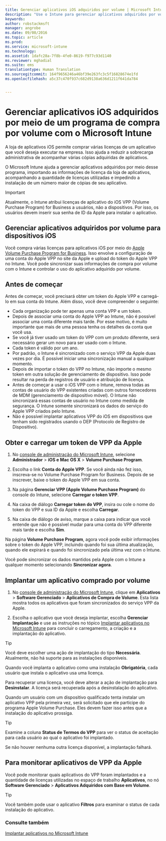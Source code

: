 ```yaml
---
title: Gerenciar aplicativos iOS adquiridos por volume | Microsoft Intune
description: "Use o Intune para gerenciar aplicativos adquiridos por volume na Apple, importando as informações de licença da loja de aplicativos, acompanhando a quantidade de licenças utilizadas e impedindo a instalação de um número maior de cópias de seu aplicativo."
keywords: 
author: robstackmsft
manager: angrobe
ms.date: 09/08/2016
ms.topic: article
ms.prod: 
ms.service: microsoft-intune
ms.technology: 
ms.assetid: 1dafc28a-7f8b-4fe0-8619-f977c93d1140
ms.reviewer: mghadial
ms.suite: ems
translationtype: Human Translation
ms.sourcegitcommit: 164f9656246a46bf39e263fc3c5f16828674e1fd
ms.openlocfilehash: a5c37c470f937c682d9138a636d1211f641da784


---
```


# Gerenciar aplicativos iOS adquiridos por meio de um programa de compra por volume com o Microsoft Intune
A loja de aplicativos iOS permite comprar várias licenças de um aplicativo que você deseja executar na empresa. Isso ajuda a reduzir a sobrecarga administrativa de acompanhar várias cópias adquiridas de aplicativos.

O Microsoft Intune ajuda a gerenciar aplicativos adquiridos por meio desse programa, importando as informações de licença da loja de aplicativos, acompanhando a quantidade de licenças utilizadas e impedindo a instalação de um número maior de cópias de seu aplicativo.

> [!Important]
> Atualmente, o Intune atribui licenças de aplicativo do iOS VPP (Volume Purchase Program) for Business a usuários, não a dispositivos. Por isso, os usuários devem inserir sua senha de ID da Apple para instalar o aplicativo.

## Gerenciar aplicativos adquiridos por volume para dispositivos iOS
Você compra várias licenças para aplicativos iOS por meio do [Apple Volume Purchase Program for Business](http://www.apple.com/business/vpp/). Isso envolve a configuração de uma conta do Apple VPP no site da Apple e upload do token do Apple VPP no Intune.  Você pode sincronizar suas informações de compra por volume com o Intune e controlar o uso do aplicativo adquirido por volume.

## Antes de começar
Antes de começar, você precisará obter um token do Apple VPP e carregá-lo em sua conta do Intune. Além disso, você deve compreender o seguinte:

* Cada organização pode ter apenas uma conta VPP e um token.
* Depois de associar uma conta do Apple VPP ao Intune, não é possível associar uma conta diferente mais tarde. Por esse motivo, é muito importante que mais de uma pessoa tenha os detalhes da conta que você usa.
* Se você já tiver usado um token do VPP com um produto diferente, será necessário gerar um novo para ser usado com o Intune.
* Cada token é válido por um ano.
* Por padrão, o Intune é sincronizado com o serviço VPP da Apple duas vezes por dia. É possível iniciar uma sincronização manual a qualquer momento.
* Depois de importar o token do VPP no Intune, não importe o mesmo token em outra solução de gerenciamento de dispositivo. Isso pode resultar na perda de registros de usuário e atribuição de licença.
* Antes de começar a usar o iOS VPP com o Intune, remova todas as contas de usuário do VPP existentes criadas com outros fornecedores de MDM (gerenciamento de dispositivo móvel). O Intune não sincronizará essas contas de usuário no Intune como medida de segurança. O Intune somente sincronizará os dados do serviço do Apple VPP criados pelo Intune.
* Não é possível implantar aplicativos VPP do iOS em dispositivos que tenham sido registrados usando o DEP (Protocolo de Registro de Dispositivo).

## Obter e carregar um token de VPP da Apple

1.  No [console de administração do Microsoft Intune](https://manage.microsoft.com), selecione **Administrador** &gt; **iOS e Mac OS X** &gt;  **Volume Purchase Program**.

2.  Escolha o link **Conta do Apple VPP**. Se você ainda não fez isso, inscreva-se no Volume Purchase Program for Business. Depois de se inscrever, baixe o token do Apple VPP em sua conta.

3.  Na página **Gerenciar VPP (Apple Volume Purchase Program)** do console do Intune, selecione **Carregar o token VPP**.

4.  Na caixa de diálogo **Carregar token do VPP**, insira ou cole o nome do token do VPP e sua ID da Apple e escolha **Carregar**.

5.  Na caixa de diálogo de aviso, marque a caixa para indicar que você entende que não é possível mudar para uma conta do VPP diferente mais tarde e escolha **Sim**.

Na página **Volume Purchase Program**, agora você pode exibir informações sobre o token do Apple VPP, incluindo quando foi sua última atualização, quando ele expirará e quando foi sincronizado pela última vez com o Intune.

Você pode sincronizar os dados mantidos pela Apple com o Intune a qualquer momento selecionando **Sincronizar agora**.

## Implantar um aplicativo comprado por volume

1.  No [console de administração do Microsoft Intune](https://manage.microsoft.com), clique em **Aplicativos** &gt; **Software Gerenciado** &gt; **Aplicativos de Compra de Volume**. Esta lista mostra todos os aplicativos que foram sincronizados do serviço VPP da Apple.

2.  Escolha o aplicativo que você deseja implantar, escolha **Gerenciar Implantação** e use as instruções no tópico [Implantar aplicativos no Microsoft Intune](deploy-apps-in-microsoft-intune.md) para concluir o carregamento, a criação e a implantação do aplicativo.

> [!TIP]
> Você deve escolher uma ação de implantação do tipo **Necessária**. Atualmente, não há suporte para as instalações disponíveis.

Quando você implanta o aplicativo como uma instalação **Obrigatória**, cada usuário que instala o aplicativo usa uma licença.

Para recuperar uma licença, você deve alterar a ação de implantação para **Desinstalar**. A licença será recuperada após a desinstalação do aplicativo.

Quando um usuário com um dispositivo qualificado tenta instalar um aplicativo VPP pela primeira vez, será solicitado que ele participe do programa Apple Volume Purchase. Eles devem fazer isso antes que a instalação do aplicativo prossiga.

> [!TIP]
> Examine a coluna **Status de Termos do VPP** para ver o status de aceitação para cada usuário ao qual o aplicativo foi implantado.

Se não houver nenhuma outra licença disponível, a implantação falhará.

## Para monitorar aplicativos de VPP da Apple
Você pode monitorar quais aplicativos do VPP foram implantados e a quantidade de licenças utilizadas no espaço de trabalho **Aplicativos**, no nó **Software Gerenciado** &gt; **Aplicativos Adquiridos com Base em Volume**.

> [!TIP]
> Você também pode usar o aplicativo **Filtros** para examinar o status de cada instalação do aplicativo.

### Consulte também
[Implantar aplicativos no Microsoft Intune](deploy-apps-in-microsoft-intune.md)



<!--HONumber=Sep16_HO2-->


